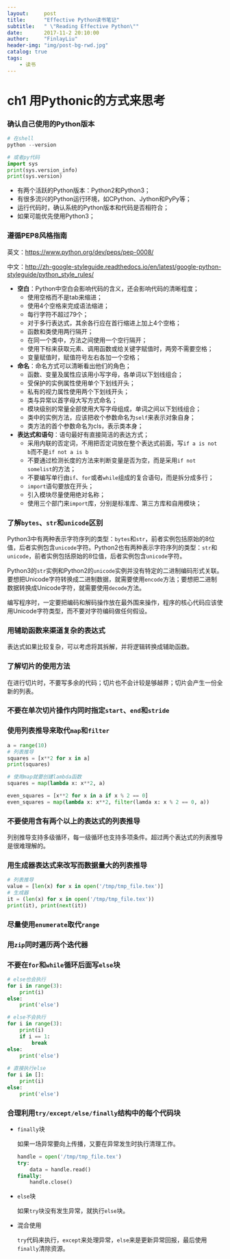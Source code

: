 ```yaml
---
layout:     post
title:      "Effective Python读书笔记"
subtitle:   " \"Reading Effective Python\""
date:       2017-11-2 20:10:00
author:     "FinlayLiu"
header-img: "img/post-bg-rwd.jpg"
catalog: true
tags:
    - 读书
---
```


# ch1 用Pythonic的方式来思考

### 确认自己使用的Python版本

```python
# 在shell
python --version

# 或者py代码
import sys
print(sys.version_info)
print(sys.version)
```

- 有两个活跃的Python版本：Python2和Python3；
- 有很多流兴的Python运行环境，如CPython、Jython和PyPy等；
- 运行代码时，确认系统的Python版本和代码是否相符合；
- 如果可能优先使用Python3；

### 遵循PEP8风格指南

英文：https://www.python.org/dev/peps/pep-0008/

中文：http://zh-google-styleguide.readthedocs.io/en/latest/google-python-styleguide/python_style_rules/

- **空白**：Python中空白会影响代码的含义，还会影响代码的清晰程度；
  - 使用空格而不是tab来缩进；
  - 使用4个空格来完成语法缩进；
  - 每行字符不超过79个；
  - 对于多行表达式，其余各行应在首行缩进上加上4个空格；
  - 函数和类使用两行隔开；
  - 在同一个类中，方法之间使用一个空行隔开；
  - 使用下标来获取元素、调用函数或给关键字赋值时，两旁不需要空格；
  - 变量赋值时，赋值符号左右各加一个空格；
- **命名**：命名方式可以清晰看出他们的角色；
  - 函数、变量及属性应该用小写字母，各单词以下划线组合；
  - 受保护的实例属性使用单个下划线开头；
  - 私有的视力属性使用两个下划线开头；
  - 类与异常以首字母大写方式命名；
  - 模块级别的常量全部使用大写字母组成，单词之间以下划线组合；
  - 类中的实例方法，应该把收个参数命名为`self`来表示对象自身；
  - 类方法的首个参数命名为cls，表示类本身；
- **表达式和语句**：语句最好有直接简洁的表达方式；
  - 采用内联的否定词，不用把否定词放在整个表达式前面，写`if a is not b`而不是`if not a is b`
  - 不要通过检测长度的方法来判断变量是否为空，而是采用`if not somelist`的方法；
  - 不要编写单行由`if`、`for`或者`while`组成的复合语句，而是拆分成多行；
  - `import`语句要放在开头；
  - 引入模块尽量使用绝对名称；
  - 使用三个部门来`import`库，分别是标准库、第三方库和自用模块；

### 了解`bytes`、`str`和`unicode`区别

Python3中有两种表示字符序列的类型：`bytes`和`str`，前者实例包括原始的8位值，后者实例包含`unicode`字符。Python2也有两种表示字符序列的类型：`str`和`unicode`，前者实例包括原始的8位值，后者实例包含`unicode`字符。

Python3的`str`实例和Python2的`unicode`实例并没有特定的二进制编码形式关联。要想把Unicode字符转换成二进制数据，就需要使用`encode`方法；要想把二进制数据转换成Unicode字符，就需要使用`decode`方法。

编写程序时，一定要把编码和解码操作放在最外围来操作，程序的核心代码应该使用Unicode字符类型，而不要对字符编码做任何假设。

### 用辅助函数来渠道复杂的表达式

表达式如果比较复杂，可以考虑将其拆解，并将逻辑转换成辅助函数。

### 了解切片的使用方法

在进行切片时，不要写多余的代码；切片也不会计较是够越界；切片会产生一份全新的列表。

### 不要在单次切片操作内同时指定`start`、`end`和`stride`

### 使用列表推导来取代`map`和`filter`

```python
a = range(10)
# 列表推导
squares = [x**2 for x in a]
print(squares)

# 使用map就要创建lambda函数
squares = map(lambda x: x**2, a)

even_squares = [x**2 for x in a if x % 2 == 0]
even_squares = map(lambda x: x**2, filter(lamda x: x % 2 == 0, a))
```

### 不要使用含有两个以上的表达式的列表推导

列别推导支持多级循环，每一级循环也支持多项条件。超过两个表达式的列表推导是很难理解的。

### 用生成器表达式来改写而数据量大的列表推导

```python
# 列表推导
value = [len(x) for x in open('/tmp/tmp_file.tex')]
# 生成器
it = (len(x) for x in open('/tmp/tmp_file.tex'))
print(it), print(next(it))
```

### 尽量使用`enumerate`取代`range`

### 用`zip`同时遍历两个迭代器

### 不要在`for`和`while`循环后面写`else`块

```python
# else也会执行
for i in range(3):
    print(i)
else:
    print('else')

# else不会执行
for i in range(3):
    print(i)
    if i == 1:
        break
else:
    print('else')
    
# 直接执行else
for i in []:
    print(i)
else:
    print('else')
```

### 合理利用`try/except/else/finally`结构中的每个代码块

- `finally`块

  如果一场异常要向上传播，又要在异常发生时执行清理工作。

  ```python
  handle = open('/tmp/tmp_file.tex')
  try:
      data = handle.read()
  finally:
      handle.close()
  ```

- `else`块


  如果`try`块没有发生异常，就执行`else`块。

- 混合使用

  `try`代码来执行，`except`来处理异常，`else`来是更新异常回报，最后使用`finally`清除资源。	
